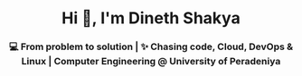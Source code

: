 <h1 align="center">Hi 👋, I'm Dineth Shakya</h1>
<h3 align="center"> 💻 From problem to solution | ✨ Chasing code, Cloud, DevOps & Linux | Computer Engineering @ University of Peradeniya</h3>


